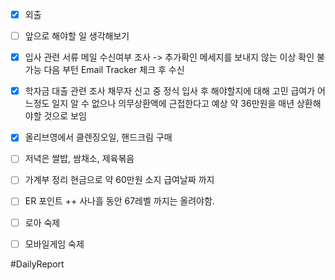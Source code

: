 
- [x] 외출
- [ ] 앞으로 해야할 일 생각해보기
	
- [x] 입사 관련 서류 메일 수신여부 조사 
	-> 추가확인 메세지를 보내지 않는 이상  확인 불가능
	다음 부턴 Email Tracker 체크 후 수신

- [x] 학자금 대출 관련 조사
	채무자 신고 중 정식 입사 후 해야할지에 대해 고민
	급여가 어느정도 일지 알 수 없으나 
	의무상환액에 근접한다고 예상 
	약 36만원을 매년 상환해야할 것으로 보임


- [x] 올리브영에서 클렌징오일, 핸드크림 구매
- [ ] 저녁은 쌀밥, 쌈채소, 제육볶음
- [ ] 가계부 정리 
	현금으로 약 60만원 소지 급여날짜 까지 

- [ ] ER 포인트 ++ 
	사나흘 동안 67레벨 까지는 올려야함.
- [ ] 로아 숙제
- [ ] 모바일게임 숙제

#DailyReport 